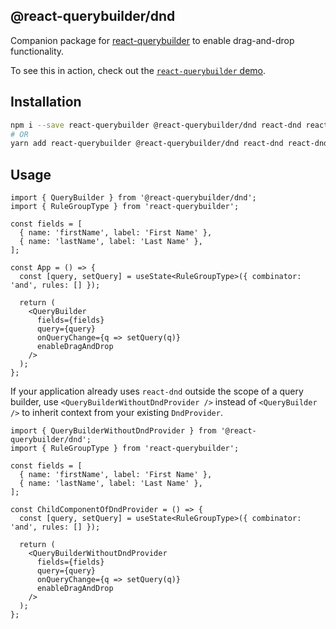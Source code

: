 ## @react-querybuilder/dnd

Companion package for [react-querybuilder](https://npmjs.com/package/react-querybuilder) to enable drag-and-drop functionality.

To see this in action, check out the [`react-querybuilder` demo](https://react-querybuilder.js.org/react-querybuilder/#enableDragAndDrop=true).

## Installation

```bash
npm i --save react-querybuilder @react-querybuilder/dnd react-dnd react-dnd-html5-backend
# OR
yarn add react-querybuilder @react-querybuilder/dnd react-dnd react-dnd-html5-backend
```

## Usage

```tsx
import { QueryBuilder } from '@react-querybuilder/dnd';
import { RuleGroupType } from 'react-querybuilder';

const fields = [
  { name: 'firstName', label: 'First Name' },
  { name: 'lastName', label: 'Last Name' },
];

const App = () => {
  const [query, setQuery] = useState<RuleGroupType>({ combinator: 'and', rules: [] });

  return (
    <QueryBuilder
      fields={fields}
      query={query}
      onQueryChange={q => setQuery(q)}
      enableDragAndDrop
    />
  );
};
```

If your application already uses `react-dnd` outside the scope of a query builder, use `<QueryBuilderWithoutDndProvider />` instead of `<QueryBuilder />` to inherit context from your existing `DndProvider`.

```tsx
import { QueryBuilderWithoutDndProvider } from '@react-querybuilder/dnd';
import { RuleGroupType } from 'react-querybuilder';

const fields = [
  { name: 'firstName', label: 'First Name' },
  { name: 'lastName', label: 'Last Name' },
];

const ChildComponentOfDndProvider = () => {
  const [query, setQuery] = useState<RuleGroupType>({ combinator: 'and', rules: [] });

  return (
    <QueryBuilderWithoutDndProvider
      fields={fields}
      query={query}
      onQueryChange={q => setQuery(q)}
      enableDragAndDrop
    />
  );
};
```
